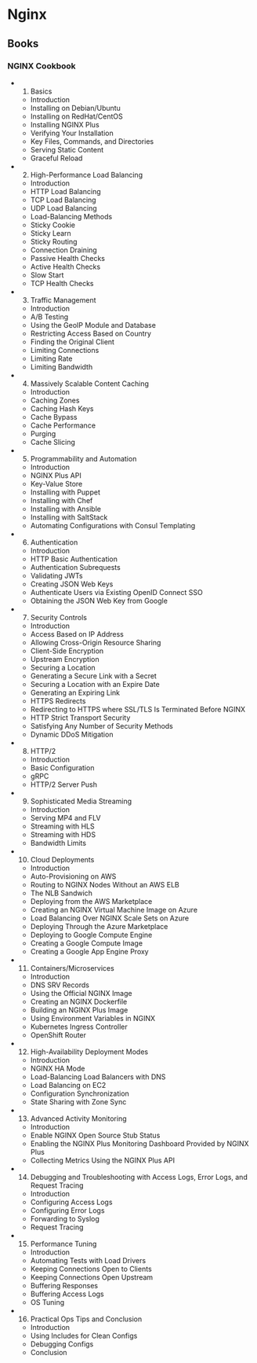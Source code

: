 # Nginx

## Books

### NGINX Cookbook

- 1. Basics

  - Introduction
  - Installing on Debian/Ubuntu
  - Installing on RedHat/CentOS
  - Installing NGINX Plus
  - Verifying Your Installation
  - Key Files, Commands, and Directories
  - Serving Static Content
  - Graceful Reload

- 2. High-Performance Load Balancing

  - Introduction
  - HTTP Load Balancing
  - TCP Load Balancing
  - UDP Load Balancing
  - Load-Balancing Methods
  - Sticky Cookie
  - Sticky Learn
  - Sticky Routing
  - Connection Draining
  - Passive Health Checks
  - Active Health Checks
  - Slow Start
  - TCP Health Checks

- 3. Traffic Management

  - Introduction
  - A/B Testing
  - Using the GeoIP Module and Database
  - Restricting Access Based on Country
  - Finding the Original Client
  - Limiting Connections
  - Limiting Rate
  - Limiting Bandwidth

- 4. Massively Scalable Content Caching

  - Introduction
  - Caching Zones
  - Caching Hash Keys
  - Cache Bypass
  - Cache Performance
  - Purging
  - Cache Slicing

- 5. Programmability and Automation

  - Introduction
  - NGINX Plus API
  - Key-Value Store
  - Installing with Puppet
  - Installing with Chef
  - Installing with Ansible
  - Installing with SaltStack
  - Automating Configurations with Consul Templating

- 6. Authentication

  - Introduction
  - HTTP Basic Authentication
  - Authentication Subrequests
  - Validating JWTs
  - Creating JSON Web Keys
  - Authenticate Users via Existing OpenID Connect SSO
  - Obtaining the JSON Web Key from Google

- 7. Security Controls

  - Introduction
  - Access Based on IP Address
  - Allowing Cross-Origin Resource Sharing
  - Client-Side Encryption
  - Upstream Encryption
  - Securing a Location
  - Generating a Secure Link with a Secret
  - Securing a Location with an Expire Date
  - Generating an Expiring Link
  - HTTPS Redirects
  - Redirecting to HTTPS where SSL/TLS Is Terminated Before NGINX
  - HTTP Strict Transport Security
  - Satisfying Any Number of Security Methods
  - Dynamic DDoS Mitigation

- 8. HTTP/2

  - Introduction
  - Basic Configuration
  - gRPC
  - HTTP/2 Server Push

- 9. Sophisticated Media Streaming

  - Introduction
  - Serving MP4 and FLV
  - Streaming with HLS
  - Streaming with HDS
  - Bandwidth Limits

- 10. Cloud Deployments

  - Introduction
  - Auto-Provisioning on AWS
  - Routing to NGINX Nodes Without an AWS ELB
  - The NLB Sandwich
  - Deploying from the AWS Marketplace
  - Creating an NGINX Virtual Machine Image on Azure
  - Load Balancing Over NGINX Scale Sets on Azure
  - Deploying Through the Azure Marketplace
  - Deploying to Google Compute Engine
  - Creating a Google Compute Image
  - Creating a Google App Engine Proxy

- 11. Containers/Microservices

  - Introduction
  - DNS SRV Records
  - Using the Official NGINX Image
  - Creating an NGINX Dockerfile
  - Building an NGINX Plus Image
  - Using Environment Variables in NGINX
  - Kubernetes Ingress Controller
  - OpenShift Router

- 12. High-Availability Deployment Modes

  - Introduction
  - NGINX HA Mode
  - Load-Balancing Load Balancers with DNS
  - Load Balancing on EC2
  - Configuration Synchronization
  - State Sharing with Zone Sync

- 13. Advanced Activity Monitoring

  - Introduction
  - Enable NGINX Open Source Stub Status
  - Enabling the NGINX Plus Monitoring Dashboard Provided by NGINX Plus
  - Collecting Metrics Using the NGINX Plus API

- 14. Debugging and Troubleshooting with Access Logs, Error Logs, and Request Tracing

  - Introduction
  - Configuring Access Logs
  - Configuring Error Logs
  - Forwarding to Syslog
  - Request Tracing

- 15. Performance Tuning

  - Introduction
  - Automating Tests with Load Drivers
  - Keeping Connections Open to Clients
  - Keeping Connections Open Upstream
  - Buffering Responses
  - Buffering Access Logs
  - OS Tuning

- 16. Practical Ops Tips and Conclusion

  - Introduction
  - Using Includes for Clean Configs
  - Debugging Configs
  - Conclusion

